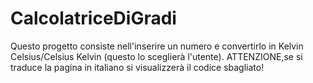 # CalcolatriceDiGradi
Questo progetto consiste nell'inserire un numero e convertirlo in Kelvin Celsius/Celsius Kelvin (questo lo sceglierà l'utente).
ATTENZIONE,se si traduce la pagina in italiano si visualizzerà il codice sbagliato!
